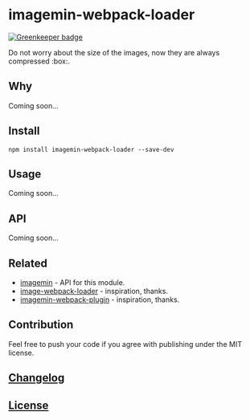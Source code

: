 # imagemin-webpack-loader

[![Greenkeeper badge](https://badges.greenkeeper.io/itgalaxy/imagemin-webpack-loader.svg)](https://greenkeeper.io/)

Do not worry about the size of the images, now they are always compressed :box:.

## Why

Coming soon...

## Install 

```shell
npm install imagemin-webpack-loader --save-dev
```

## Usage

Coming soon...

## API

Coming soon...

## Related

- [imagemin](https://github.com/imagemin/imagemin) - API for this module.
- [image-webpack-loader](https://github.com/tcoopman/image-webpack-loader) - inspiration, thanks.
- [imagemin-webpack-plugin](https://github.com/Klathmon/imagemin-webpack-plugin) - inspiration, thanks.

## Contribution

Feel free to push your code if you agree with publishing under the MIT license.

## [Changelog](CHANGELOG.md)

## [License](LICENSE)

